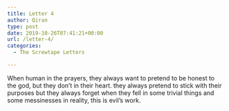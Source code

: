 ```yaml
---
title: Letter 4
author: Qiran
type: post
date: 2019-10-26T07:41:21+00:00
url: /letter-4/
categories:
  - The Screwtape Letters

---
```

When human in the prayers, they always want to pretend to be honest to the god, but they don&#8217;t in their heart. they always pretend to stick with their purposes but they always forget when they fell in some trivial things and some messinesses in reality, this is evil&#8217;s work.